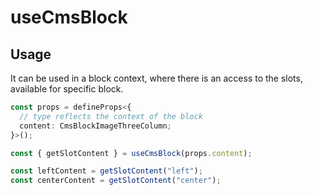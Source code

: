 # useCmsBlock

## Usage

It can be used in a block context, where there is an access to the slots, available for specific block.

```ts
const props = defineProps<{
  // type reflects the context of the block
  content: CmsBlockImageThreeColumn;
}>();

const { getSlotContent } = useCmsBlock(props.content);

const leftContent = getSlotContent("left");
const centerContent = getSlotContent("center");
```

<!-- PLACEHOLDER_DESCRIPTION -->

